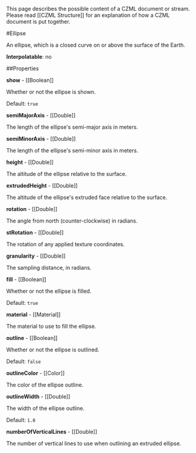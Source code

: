 This page describes the possible content of a CZML document or stream.  Please read [[CZML Structure]] for an explanation of how a CZML document is put together.

#Ellipse

An ellipse, which is a closed curve on or above the surface of the Earth.

**Interpolatable**: no

##Properties

**show** - [[Boolean]]

Whether or not the ellipse is shown.

Default: `true`


**semiMajorAxis** - [[Double]]

The length of the ellipse's semi-major axis in meters.


**semiMinorAxis** - [[Double]]

The length of the ellipse's semi-minor axis in meters.


**height** - [[Double]]

The altitude of the ellipse relative to the surface.


**extrudedHeight** - [[Double]]

The altitude of the ellipse's extruded face relative to the surface.


**rotation** - [[Double]]

The angle from north (counter-clockwise) in radians.


**stRotation** - [[Double]]

The rotation of any applied texture coordinates.


**granularity** - [[Double]]

The sampling distance, in radians.


**fill** - [[Boolean]]

Whether or not the ellipse is filled.

Default: `true`


**material** - [[Material]]

The material to use to fill the ellipse.


**outline** - [[Boolean]]

Whether or not the ellipse is outlined.

Default: `false`


**outlineColor** - [[Color]]

The color of the ellipse outline.


**outlineWidth** - [[Double]]

The width of the ellipse outline.

Default: `1.0`


**numberOfVerticalLines** - [[Double]]

The number of vertical lines to use when outlining an extruded ellipse.



